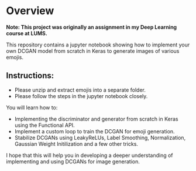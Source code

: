 # Overview

**Note: This project was originally an assignment in my Deep Learning course at LUMS.**

This repository contains a jupyter notebook showing how to implement your own DCGAN model from scratch in Keras to generate images of various emojis.

## Instructions:
- Please unzip and extract emojis into a separate folder.
- Please follow the steps in the jupyter notebook closely.

You will learn how to:
- Implementing the discriminator and generator from scratch in Keras using the Functional API.
- Implement a custom loop to train the DCGAN for emoji generation.
- Stabilize DCGANs using LeakyReLUs, Label Smoothing, Normalization, Gaussian Weight Initilization and a few other tricks.

I hope that this will help you in developing a deeper understanding of implementing and using DCGANs for image generation.